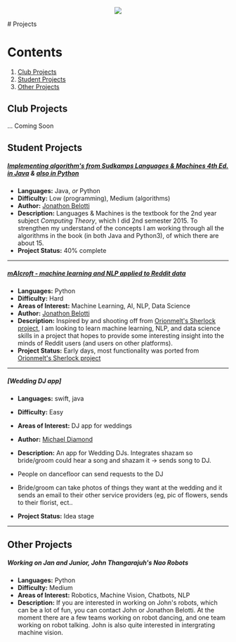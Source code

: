 <p align="center">
  <img src="images/club_logo_small.png"/>
</p>
# Projects

# Contents

1. [Club Projects](#club-projects)
2. [Student Projects](#student-projects)
3. [Other Projects](#other-projects)

## Club Projects

... Coming Soon

## Student Projects

##### [Implementing algorithm's from Sudkamps Languages & Machines 4th Ed. in Java](https://github.com/thundergolfer/sudkamp-langs-machines-java) & [also in Python](https://github.com/thundergolfer/sudkamp-langs-machines-python)
- **Languages:** Java, *or* Python
- **Difficulty:** Low (programming), Medium (algorithms)
- **Author:** [Jonathon Belotti](https://github.com/thundergolfer/)
- **Description:** Languages & Machines is the textbook for the 2nd year subject *Computing Theory*, which I did 2nd semester 2015. To strengthen my understand of the concepts I am working through all the algorithms in the book (in both Java and Python3), of which there are about 15.
- **Project Status:** 40% complete

----

##### [mAIcroft - machine learning and NLP applied to Reddit data](https://github.com/thundergolfer/mAIcroft)
- **Languages:** Python
- **Difficulty:** Hard
- **Areas of Interest:** Machine Learning, AI, NLP, Data Science
- **Author:** [Jonathon Belotti](https://github.com/thundergolfer/)
- **Description:** Inspired by and shooting off from [Orionmelt's Sherlock project](https://github.com/orionmelt/sherlock), I am looking to learn machine learning, NLP, and data science skills in a project that hopes to provide some interesting insight into the minds of Reddit users (and users on other platforms).
- **Project Status:** Early days, most functionality was ported from [Orionmelt's Sherlock project](https://github.com/orionmelt/sherlock)

----

##### [Wedding DJ app]
- **Languages:** swift, java
- **Difficulty:** Easy
- **Areas of Interest:** DJ app for weddings
- **Author:** [Michael Diamond](https://github.com/)
- **Description:** An app for Wedding DJs. Integrates shazam so bride/groom could hear a song and shazam it -> sends song to DJ.
- People on dancefloor can send requests to the DJ
- Bride/groom can take photos of things they want at the wedding and it sends an email to their other service providers (eg, pic of flowers, sends to their florist, ect..

- **Project Status:** Idea stage


----






## Other Projects

##### Working on Jan and Junior, John Thangarajuh's Nao Robots
- **Languages:** Python
- **Difficulty:** Medium
- **Areas of Interest:** Robotics, Machine Vision, Chatbots, NLP
- **Description:** If you are interested in working on John's robots, which can be a lot of fun, you can contact John or Jonathon Belotti. At the moment there are a few teams working on robot dancing, and one team working on robot talking. John is also quite interested in intergrating machine vision.
